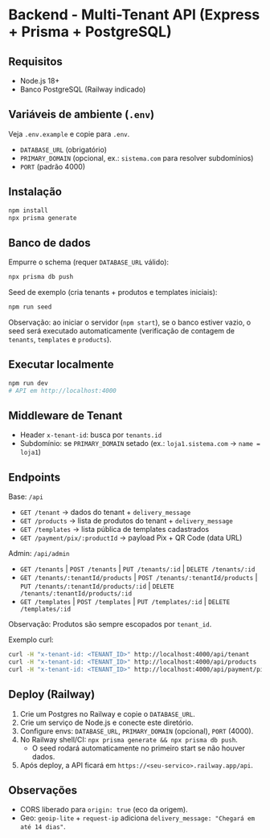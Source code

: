 # Backend - Multi-Tenant API (Express + Prisma + PostgreSQL)

## Requisitos
- Node.js 18+
- Banco PostgreSQL (Railway indicado)

## Variáveis de ambiente (`.env`)
Veja `.env.example` e copie para `.env`.
- `DATABASE_URL` (obrigatório)
- `PRIMARY_DOMAIN` (opcional, ex.: `sistema.com` para resolver subdomínios)
- `PORT` (padrão 4000)

## Instalação
```bash
npm install
npx prisma generate
```

## Banco de dados
Empurre o schema (requer `DATABASE_URL` válido):
```bash
npx prisma db push
```
Seed de exemplo (cria tenants + produtos e templates iniciais):
```bash
npm run seed
```

Observação: ao iniciar o servidor (`npm start`), se o banco estiver vazio, o seed será executado automaticamente (verificação de contagem de `tenants`, `templates` e `products`).

## Executar localmente
```bash
npm run dev
# API em http://localhost:4000
```

## Middleware de Tenant
- Header `x-tenant-id`: busca por `tenants.id`
- Subdomínio: se `PRIMARY_DOMAIN` setado (ex.: `loja1.sistema.com` -> `name = loja1`)

## Endpoints
Base: `/api`
- `GET /tenant` → dados do tenant + `delivery_message`
- `GET /products` → lista de produtos do tenant + `delivery_message`
- `GET /templates` → lista pública de templates cadastrados
- `GET /payment/pix/:productId` → payload Pix + QR Code (data URL)

Admin: `/api/admin`
- `GET /tenants` | `POST /tenants` | `PUT /tenants/:id` | `DELETE /tenants/:id`
- `GET /tenants/:tenantId/products` | `POST /tenants/:tenantId/products` | `PUT /tenants/:tenantId/products/:id` | `DELETE /tenants/:tenantId/products/:id`
- `GET /templates` | `POST /templates` | `PUT /templates/:id` | `DELETE /templates/:id`

Observação: Produtos são sempre escopados por `tenant_id`.

Exemplo curl:
```bash
curl -H "x-tenant-id: <TENANT_ID>" http://localhost:4000/api/tenant
curl -H "x-tenant-id: <TENANT_ID>" http://localhost:4000/api/products
curl -H "x-tenant-id: <TENANT_ID>" http://localhost:4000/api/payment/pix/<PRODUCT_ID>
```

## Deploy (Railway)
1. Crie um Postgres no Railway e copie o `DATABASE_URL`.
2. Crie um serviço de Node.js e conecte este diretório.
3. Configure envs: `DATABASE_URL`, `PRIMARY_DOMAIN` (opcional), `PORT` (4000).
4. No Railway shell/CI: `npx prisma generate && npx prisma db push`.
   - O seed rodará automaticamente no primeiro start se não houver dados.
5. Após deploy, a API ficará em `https://<seu-servico>.railway.app/api`.

## Observações
- CORS liberado para `origin: true` (eco da origem).
- Geo: `geoip-lite` + `request-ip` adiciona `delivery_message: "Chegará em até 14 dias"`.
